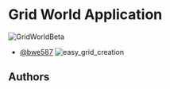 # Grid World Application

![GridWorldBeta](https://github.com/bwe587/GridWorld/assets/105562270/520572db-1e11-4b02-ae90-1e4af7a85e9d)

- [@bwe587](https://www.github.com/bwe587)
![easy_grid_creation](https://github.com/bwe587/GridWorld/assets/105562270/a79231bd-bee1-46ac-a3ed-e474b95ffdff)

## Authors
